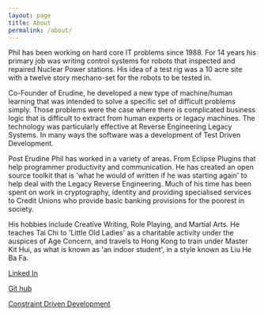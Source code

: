 ```yaml
---
layout: page
title: About
permalink: /about/
---
```


Phil has been working on hard core IT problems since 1988. For 14 years his primary job was writing control systems for robots that inspected and repaired
Nuclear Power stations. His idea of a test rig was a 10 acre site with a twelve story mechano-set for the robots to be tested in.

Co-Founder of Erudine, he developed a new type of machine/human learning that was intended to solve a specific set of difficult problems simply. Those problems 
were the case where there is complicated business logic that is difficult to extract from human experts or legacy machines. The technology was particularly
effective at Reverse Engineering Legacy Systems. In many ways the software was a development of Test Driven Development.

Post Erudine Phil has worked in a variety of areas. From Eclipse Plugins that help programmer productivity and communication. He has created an open source
toolkit that is 'what he would of written if he was starting again' to help deal with the Legacy Reverse Engineering. Much of his time has been spent on 
work in cryptography, identity and providing specialised services to Credit Unions who provide basic banking provisions for the poorest in society. 

His hobbies include Creative Writing, Role Playing, and Martial Arts. He teaches Tai Chi to 'Little Old Ladies' as a charitable activity under the auspices of 
Age Concern, and travels to Hong Kong to train under Master Kit Hui, as what is known as 'an indoor student', in a style known as Liu He Ba Fa.

<a href='https://www.linkedin.com/in/phil-rice-53959460' >Linked In</a>

 <a href='https://github.com/phil-rice' >Git hub</a>
 
 <a href='http://www.constraintdrivendevelopment.org/'> Constraint Driven Development </a>
